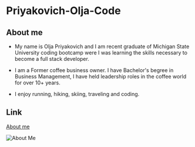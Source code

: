 # Priyakovich-Olja-Code
## About me 
 
- My name is Olja Priyakovich and I am recent graduate of  Michigan State University coding bootcamp were I was learning the  skills necessary to become a full stack developer.  

- I am a Former coffee business owner. I have Bachelor's begree in Business Management, I have held leadership roles in the coffee world for over 10+ years. 

- I enjoy running, hiking, skiing, traveling and coding.

## Link
[About me](https://oljasportfolio.herokuapp.com/) 

![About Me](https://user-images.githubusercontent.com/79331882/131221639-5fd55bf7-6fac-4b30-862f-3ad0632a0871.png)
